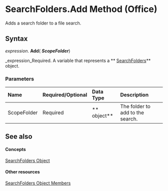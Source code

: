 
# SearchFolders.Add Method (Office)

Adds a search folder to a file search.


## Syntax

 _expression_. **Add**( **_ScopeFolder_**)

 _expression_Required. A variable that represents a  ** [SearchFolders](5958cafc-880e-ee9f-b2f5-be463bfe5232.md)** object.


### Parameters



|**Name**|**Required/Optional**|**Data Type**|**Description**|
|:-----|:-----|:-----|:-----|
|ScopeFolder|Required| ** object**|The folder to add to the search.|

## See also


#### Concepts


 [SearchFolders Object](5958cafc-880e-ee9f-b2f5-be463bfe5232.md)
#### Other resources


 [SearchFolders Object Members](9d383fde-dffb-8008-eb5a-757694975d20.md)
